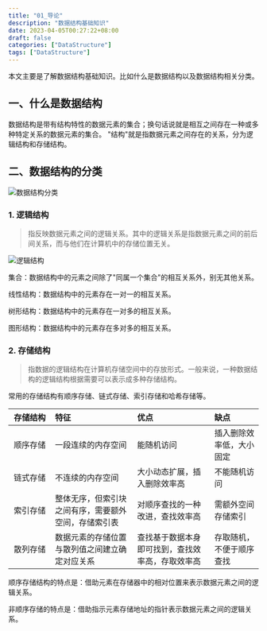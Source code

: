 ```yaml
---
title: "01_导论"
description: "数据结构基础知识"
date: 2023-04-05T00:27:22+08:00
draft: false
categories: ["DataStructure"]
tags: ["DataStructure"]
---
```


本文主要是了解数据结构基础知识。比如什么是数据结构以及数据结构相关分类。
<!--more-->

## 一、什么是数据结构
数据结构是带有结构特性的数据元素的集合；换句话说就是相互之间存在一种或多种特定关系的数据元素的集合。
"结构"就是指数据元素之间存在的关系，分为逻辑结构和存储结构。

## 二、数据结构的分类
![数据结构分类](/images/datastructure/01/数据结构分类.jpg)

### 1. 逻辑结构
> 指反映数据元素之间的逻辑关系。其中的逻辑关系是指数据元素之间的前后间关系，而与他们在计算机中的存储位置无关。

![逻辑结构](/images/datastructure/01/逻辑结构.jpg)

集合：数据结构中的元素之间除了"同属一个集合"的相互关系外，别无其他关系。

线性结构：数据结构中的元素存在一对一的相互关系。

树形结构：数据结构中的元素存在一对多的相互关系。

图形结构：数据结构中的元素存在多对多的相互关系。 

### 2. 存储结构
> 指数据的逻辑结构在计算机存储空间中的存放形式。一般来说，一种数据结构的逻辑结构根据需要可以表示成多种存储结构。

常用的存储结构有顺序存储、链式存储、索引存储和哈希存储等。

| <div style="width:70px">存储结构</div> | 特征 | 优点 | 缺点 |
| :-----: | :---- | :---- | :---- |
| 顺序存储 | 一段连续的内存空间 | 能随机访问 | 插入删除效率低，大小固定 |
| 链式存储 | 不连续的内存空间 | 大小动态扩展，插入删除效率高 | 不能随机访问 |
| 索引存储 | 整体无序，但索引块之间有序，需要额外空间，存储索引表 | 对顺序查找的一种改进，查找效率高 | 需额外空间存储索引 |
| 散列存储 | 数据元素的存储位置与散列值之间建立确定对应关系 | 查找基于数据本身即可找到，查找效率高，存取效率高 | 存取随机，不便于顺序查找 |

顺序存储结构的特点是：借助元素在存储器中的相对位置来表示数据元素之间的逻辑关系。

非顺序存储的特点是：借助指示元素存储地址的指针表示数据元素之间的逻辑关系。

